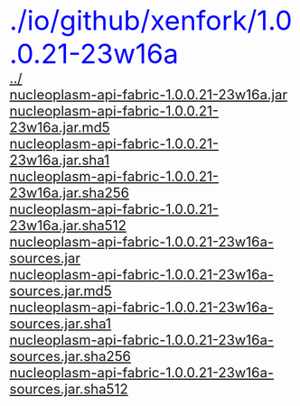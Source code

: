 <font size= 10 color = Blue>./io/github/xenfork/1.0.0.21-23w16a</font></br>
<font size = 5>[../](../nucleoplasm-api-fabric.md)</font></br>
<font size = 5>[nucleoplasm-api-fabric-1.0.0.21-23w16a.jar](nucleoplasm-api-fabric-1.0.0.21-23w16a.jar)</font></br>
<font size = 5>[nucleoplasm-api-fabric-1.0.0.21-23w16a.jar.md5](nucleoplasm-api-fabric-1.0.0.21-23w16a.jar.md5)</font></br>
<font size = 5>[nucleoplasm-api-fabric-1.0.0.21-23w16a.jar.sha1](nucleoplasm-api-fabric-1.0.0.21-23w16a.jar.sha1)</font></br>
<font size = 5>[nucleoplasm-api-fabric-1.0.0.21-23w16a.jar.sha256](nucleoplasm-api-fabric-1.0.0.21-23w16a.jar.sha256)</font></br>
<font size = 5>[nucleoplasm-api-fabric-1.0.0.21-23w16a.jar.sha512](nucleoplasm-api-fabric-1.0.0.21-23w16a.jar.sha512)</font></br>
<font size = 5>[nucleoplasm-api-fabric-1.0.0.21-23w16a-sources.jar](nucleoplasm-api-fabric-1.0.0.21-23w16a-sources.jar)</font></br>
<font size = 5>[nucleoplasm-api-fabric-1.0.0.21-23w16a-sources.jar.md5](nucleoplasm-api-fabric-1.0.0.21-23w16a-sources.jar.md5)</font></br>
<font size = 5>[nucleoplasm-api-fabric-1.0.0.21-23w16a-sources.jar.sha1](nucleoplasm-api-fabric-1.0.0.21-23w16a-sources.jar.sha1)</font></br>
<font size = 5>[nucleoplasm-api-fabric-1.0.0.21-23w16a-sources.jar.sha256](nucleoplasm-api-fabric-1.0.0.21-23w16a-sources.jar.sha256)</font></br>
<font size = 5>[nucleoplasm-api-fabric-1.0.0.21-23w16a-sources.jar.sha512](nucleoplasm-api-fabric-1.0.0.21-23w16a-sources.jar.sha512)</font></br>